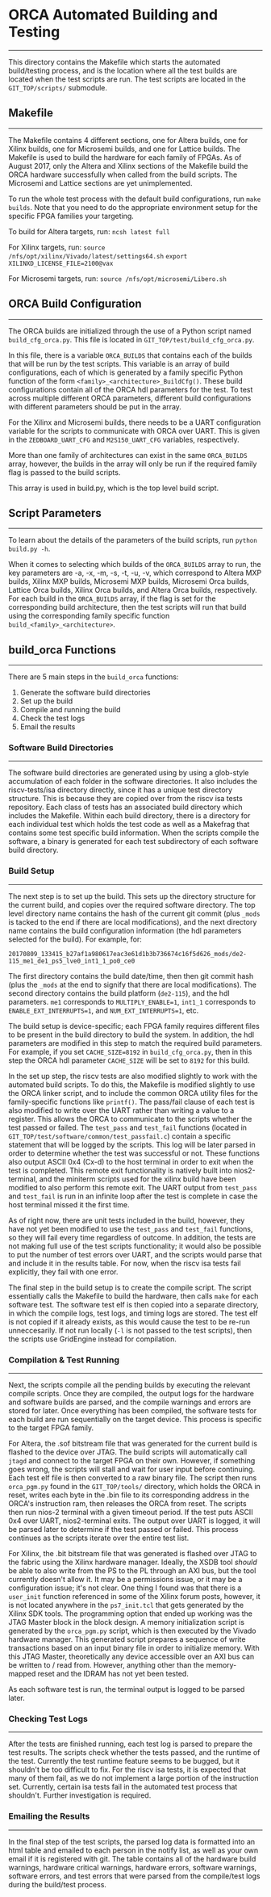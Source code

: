 # ORCA Automated Building and Testing
--------------------------------------------------
This directory contains the Makefile which starts the automated build/testing process, and is the
location where all the test builds are located when the test scripts are run.
The test scripts are located in the `GIT_TOP/scripts/` submodule.

## Makefile
--------------------------------------------------

The Makefile contains 4 different sections, one for Altera builds, one for Xilinx builds, one
for Microsemi builds, and one for Lattice builds. The Makefile is used to build the hardware
for each family of FPGAs. As of August 2017, only the Altera and Xilinx sections of the Makefile
build the ORCA hardware successfully when called from the build scripts. The Microsemi and Lattice
sections are yet unimplemented. 

To run the whole test process with the default build configurations, run `make builds`. Note that you
need to do the appropriate environment setup for the specific FPGA families your targeting. 

To build for Altera targets, run: 
`ncsh latest full` 

For Xilinx targets, run:
`source /nfs/opt/xilinx/Vivado/latest/settings64.sh`
`export XILINXD_LICENSE_FILE=2100@vax`	

For Microsemi targets, run:
`source /nfs/opt/microsemi/Libero.sh`
	 
## ORCA Build Configuration
--------------------------------------------------

The ORCA builds are initialized through the use of a Python script named `build_cfg_orca.py`. This file
is located in `GIT_TOP/test/build_cfg_orca.py`.

In this file, there is a variable `ORCA_BUILDS` that contains each of the builds that will be run by
the test scripts. This variable is an array of build configurations, each of which is generated by
a family specific Python function of the form `<family>_<architecture>_BuildCfg()`. These build
configurations contain all of the ORCA hdl parameters for the test. To test across multiple different
ORCA parameters, different build configurations with different parameters should be put in the array.

For the Xilinx and Microsemi builds, there needs to be a UART configuration variable for the scripts to 
communicate with ORCA over UART. This is given in the `ZEDBOARD_UART_CFG` and `M2S150_UART_CFG` variables, 
respectively.

More than one family of architectures can exist in the same `ORCA_BUILDS` array, however, the builds
in the array will only be run if the required family flag is passed to the build scripts.

This array is used in build.py, which is the top level build script.

## Script Parameters
--------------------------------------------------

To learn about the details of the parameters of the build scripts, run `python build.py -h`.

When it comes to selecting which builds of the `ORCA_BUILDS` array to run, the key parameters
are -a, -x, -m, -s, -t, -u, -v, which correspond to Altera MXP builds, Xilinx MXP builds, 
Microsemi MXP builds, Microsemi Orca builds, Lattice Orca builds, Xilinx Orca builds, and 
Altera Orca builds, respectively. For each build in the `ORCA_BUILDS` array, if the flag is set
for the corresponding build architecture, then the test scripts will run that build using the
corresponding family specific function `build_<family>_<architecture>`.


## build_orca Functions
--------------------------------------------------

There are 5 main steps in the `build_orca` functions: 

1) Generate the software build directories
2) Set up the build
3) Compile and running the build
4) Check the test logs
5) Email the results

### Software Build Directories
--------------------------------------------------

The software build directories are generated using by using a glob-style accumulation of each folder
in the software directories. It also includes the riscv-tests/isa directory directly, since it has a unique
test directory structure. This is because they are copied over from the riscv isa tests repository. Each class
of tests has an associated build directory which includes the Makefile. Within each build directory, there is a
directory for each individual test which holds the test code as well as a Makefrag that contains some test 
specific build information. When the scripts compile the software, a binary is generated for each test 
subdirectory of each software build directory.

### Build Setup
--------------------------------------------------

The next step is to set up the build. This sets up the directory structure for the current build, and copies over
the required software directory. The top level directory name contains the hash of the current git commit (plus
`_mods` is tacked to the end if there are local modifications), and the next directory name contains the build configuration
information (the hdl parameters selected for the build). For example, for:

`20170809_133415_b27af1a980617eac3e61d1b3b736674c16f5d626_mods/de2-115_me1_de1_ps5_lve0_int1_1_po0_ce0`

The first directory contains the build date/time, then then git commit hash (plus the `_mods` at the end to signify that 
there are local modifications). The second directory contains the build platform (`de2-115`), and the hdl parameters. 
`me1` corresponds to `MULTIPLY_ENABLE=1`, `int1_1` corresponds to `ENABLE_EXT_INTERRUPTS=1`, and `NUM_EXT_INTERRUPTS=1`, etc.

The build setup is device-specific; each FPGA family requires different files to be present in the build directory to build 
the system. In addition, the hdl parameters are modified in this step to match the required build parameters. For example, 
if you set `CACHE_SIZE=8192` in `build_cfg_orca.py`, then in this step the ORCA hdl parameter `CACHE_SIZE` will be set 
to `8192` for this build. 

In the set up step, the riscv tests are also modified slightly to work with the automated build scripts. To do this,
the Makefile is modified slightly to use the ORCA linker script, and to include the common ORCA utility files for
the family-specific functions like `printf()`. The pass/fail clause of each test is also modified to write over the
UART rather than writing a value to a register. This allows the ORCA to communicate to the scripts whether the test
passed or failed. The `test_pass` and `test_fail` functions (located in `GIT_TOP/test/software/common/test_passfail.c`) 
contain a specific statement that will be logged by the scripts. This log will be later parsed in order to determine 
whether the test was successful or not. These functions also output ASCII 0x4 (Cx-d) to the host terminal in order to 
exit when the test is completed. This remote exit functionality is natively built into nios2-terminal, and the miniterm 
scripts used for the xilinx build have been modified to also perform this remote exit. The UART output from `test_pass`
and `test_fail` is run in an infinite loop after the test is complete in case the host terminal missed it the first time.

As of right now, there are unit tests included in the build, however, they have not yet been modified to use the
`test_pass` and `test_fail` functions, so they will fail every time regardless of outcome. In addition, the tests
are not making full use of the test scripts functionality; it would also be possible to put the number of test errors
over UART, and the scripts would parse that and include it in the results table. For now, when the riscv isa tests
fail explicitly, they fail with one error.

The final step in the build setup is to create the compile script. The script essentially calls the Makefile
to build the hardware, then calls `make` for each software test. The software test elf is then copied into a
separate directory, in which the compile logs, test logs, and timing logs are stored. The test elf is not copied if
it already exists, as this would cause the test to be re-run unneccesarily. If not run locally (`-l` is not passed to 
the test scripts), then the scripts use GridEngine instead for compilation.

### Compilation & Test Running
--------------------------------------------------

Next, the scripts compile all the pending builds by executing the relevant compile scripts. Once they are compiled,
the output logs for the hardware and software builds are parsed, and the compile warnings and errors are stored for
later. Once everything has been compiled, the software tests for each build are run sequentially on the target
device. This process is specific to the target FPGA family. 

For Altera, the .sof bitstream file that was generated for the current build is flashed to the device over JTAG. 
The build scripts will automatically call `jtagd` and connect to the target FPGA on their own. However, if 
something goes wrong, the scripts will stall and wait for user input before continuing. Each test elf file is then
converted to a raw binary file. The script then runs `orca_pgm.py` found in the `GIT_TOP/tools/` directory, which
holds the ORCA in reset, writes each byte in the .bin file to its corresponding address in the ORCA's instruction
ram, then releases the ORCA from reset. The scripts then run nios-2 terminal with a given timeout period. If the
test puts ASCII 0x4 over UART, nios2-terminal exits. The output over UART is logged, it will be parsed later to
determine if the test passed or failed. This process continues as the scripts iterate over the entire test list.

For Xilinx, the .bit bitstream file that was generated is flashed over JTAG to the fabric using the Xilinx 
hardware manager. Ideally, the XSDB tool *should* be able to also write from the PS to the PL through an AXI bus,
but the tool currently doesn't allow it. It may be a permissions issue, or it may be a configuration issue; it's
not clear. One thing I found was that there is a `user_init` function referenced in some of the Xilinx forum 
posts, however, it is not located anywhere in the `ps7_init.tcl` that gets generated by the Xilinx SDK tools.
The programming option that ended up working  was the JTAG Master block in the block design. A memory initialization
script is generated by the `orca_pgm.py` script, which is then executed by the Vivado hardware manager. This generated
script prepares a sequence of write transactions based on an input binary file in order to initialize memory. With this
JTAG Master, theoretically any device accessible over an AXI bus can be written to / read from. However, anything other
than the memory-mapped reset and the IDRAM has not yet been tested.

As each software test is run, the terminal output is logged to be parsed later.

### Checking Test Logs
--------------------------------------------------

After the tests are finished running, each test log is parsed to prepare the test results. The scripts check whether
the tests passed, and the runtime of the test. Currently the test runtime feature seems to be bugged, but it shouldn't
be too difficult to fix. For the riscv isa tests, it is expected that many of them fail, as we do not implement a large
portion of the instruction set. Currently, certain isa tests fail in the automated test process that shouldn't. Further
investigation is required.

### Emailing the Results
--------------------------------------------------

In the final step of the test scripts, the parsed log data is formatted into an html table and emailed to each 
person in the notify list, as well as your own email if it is registered with git. The table contains all of the
hardware build warnings, hardware critical warnings, hardware errors, software warnings, software errors, and test
errors that were parsed from the compile/test logs during the build/test process.
